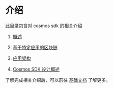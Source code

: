 # 介绍

此目录包含对 cosmos sdk 的相关介绍

1. [概述](./overview.md)

2. [基于特定应用的区块链](./why-app-specific.md)

3. [应用架构](./sdk-app-architecture.md)

4. [Cosmos SDK 设计概述](./sdk-design.md)

了解完成相关介绍后，可以前往 [基础文档](../basics/README.md) 了解更多。
